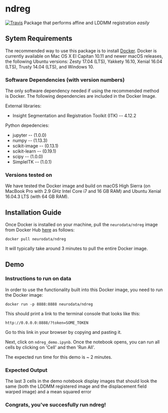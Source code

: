 # ndreg
[![Travis](https://img.shields.io/travis/neurodata/ndreg)]()
Package that performs affine and LDDMM registration *easily* <br/>

## Sytem Requirements

The recommended way to use this package is to install [Docker](https://store.docker.com/search?offering=community&type=edition). Docker is currently available on Mac OS X El Capitan 10.11 and newer macOS releases, the following Ubuntu versions: Zesty 17.04 (LTS), Yakkety 16.10, Xenial 16.04 (LTS), Trusty 14.04 (LTS), and Windows 10.

### Software Dependencies (with version numbers)

The only software dependency needed if using the recommended method is Docker. The following dependencies are included in the Docker Image.

External libraries: <br/>
- Insight Segmentation and Registration Toolkit (ITK) -- 4.12.2

Python depedencies: <br/>
- jupyter -- (1.0.0)
- numpy -- (1.13.3)
- scikit-image -- (0.13.1)
- scikit-learn -- (0.19.1)
- scipy -- (1.0.0)
- SimpleITK -- (1.0.1)

### Versions tested on
We have tested the Docker image and build on macOS High Sierra (on MacBook Pro with 2.9 GHz Intel Core i7 and 16 GB RAM) and Ubuntu Xenial 16.04.3 LTS (with 64 GB RAM).

## Installation Guide

Once Docker is installed on your machine, pull the `neurodata/ndreg` image from Docker Hub [here](https://hub.docker.com/r/neurodata/ndreg) as follows: <br/>

`docker pull neurodata/ndreg` <br/>

It will typically take around 3 minutes to pull the entire Docker image.

## Demo

### Instructions to run on data

In order to use the functionality built into this Docker image, you need to run the Docker image:

`docker run -p 8888:8888 neurodata/ndreg` <br/>

This should print a link to the terminal console that looks like this: <br/>

`http://0.0.0.0:8888/?token=SOME_TOKEN` <br/>

Go to this link in your browser by copying and pasting it. <br/>

Next, click on `ndreg_demo.ipynb`. Once the notebook opens, you can run all cells by clicking on 'Cell' and then 'Run All'.

The expected run time for this demo is ~ 2 minutes.

### Expected Output

The last 3 cells in the demo notebook display images that should look the same (both the LDDMM registered image and the displacement field warped image) and a mean squared error

### Congrats, you've succesfully run ndreg!
